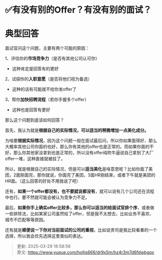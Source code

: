 # ✅有没有别的Offer？有没有别的面试？

# 典型回答


面试官问这个问题，主要有两个可能的原因：



1、评估你的**市场竞争力**（是否有其他公司认可你）

+ 这种肯定是回答有的更好

2、试探你的**入职意愿**（是否将他们视为备选）

+ 这种的话有可能就不给你发offer了

3、帮你**加快招聘流程**（若你手握多个offer）

+ 这种也是回答有更好





那么这个问题到底该如何回答？



首先，我认为就是**根据自己的实际情况，可以适当的稍微增加一点美化成分。**



为啥要**根据实际情况**，因为这个问题一般在面试最后问，所以你如果面得好，那么大概率其他公司你面的也好，那么你有其他的offer也是正常的。而如果你面的不好，那么你其他家没拿到也是正常的，所以没有offer纯吹牛逼说自己拿到了大厂offer一堆，这种直接就被挂了。



所以，就是根据自己的实际情况，但是可以**适当美化**是啥意思呢？比如你面了美团，2面刚面完，那你就说，你面完了美团，3面HR刚结束，或者下午就是美团的HR面。（这么回答的好处不用我说了吧）



还有，**如果一个offer都没有，也不要就说都没有**，就可以说有几个公司还在流程中也行。要不然就可能会被认为竞争力不足。



最后，**如果你手上确实offer比较多，那么你可以适当的给面试官排个序**，或者做一些排除法，比如某家公司虽然给了offer，但是我不太想去，比如业务不喜欢、城市不匹配等等原因。



还有就是**顺便说一下你对当前面试的公司的重视**，比如说贵司是我比较看重的一个选择，所以我会优先选择这里类似的表达。

<font style="color:rgb(64, 64, 64);"></font>



> 更新: 2025-03-29 18:58:56  
> 原文: <https://www.yuque.com/hollis666/dr9x5m/hz4r3m7d6fdwbgqx>